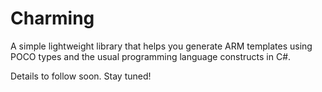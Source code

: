 # Charming

A simple lightweight library that helps you generate ARM templates using POCO types and the usual programming language constructs in C#.

Details to follow soon. Stay tuned!